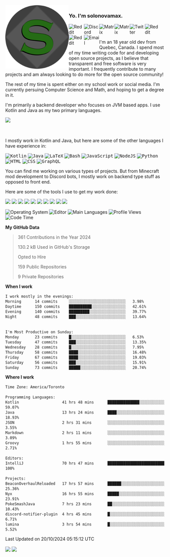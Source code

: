 <img align="left" alt="Avatar" width="200px" src="https://raw.githubusercontent.com/solonovamax/solonovamax/main/solonovamax-circle.png" />

### Yo. I'm solonovamax.

<a href="https://gitlab.com/solonovamax">
    <img align="left" alt="Reddit" width="48px" src="https://img.icons8.com/color/2x/gitlab.png">
</a>

<a href="https://discord.solonovamax.gay">
    <img align="left" alt="Discord" width="48px" src="https://img.icons8.com/color/2x/discord-logo.png">
</a>

<a href="https://matrix.to/#/@solonovamax:matrix.org?#gh-light-mode-only">
    <img align="left" alt="Matrix" width="48px" src="https://img.icons8.com/000000/material/2x/matrix-logo.png">
</a>
<a href="https://matrix.to/#/@solonovamax:matrix.org?#gh-dark-mode-only">
    <img align="left" alt="Matrix" width="48px" src="https://img.icons8.com/FFFFFF/material/2x/matrix-logo.png">
</a>

<a href="https://twitter.com/solonovamax">
    <img align="left" alt="Twitter" width="48px" src="https://img.icons8.com/color/2x/twitter.png">
</a>

<!-- <a href="https://twitch.tv/solonovamax">
    <img align="left" alt="Twitch" width="48px" src="https://img.icons8.com/color/2x/twitch.png">
</a> -->

<a href="https://reddit.com/u/solonovamax">
    <img align="left" alt="Reddit" width="48px" src="https://img.icons8.com/color/2x/reddit.png">
</a>

<a href="https://www.youtube.com/channel/UCTxCeyGu41WfEBT8mXpjHMA">
    <img align="left" alt="Reddit" width="48px" src="https://img.icons8.com/color/2x/youtube.png">
</a>

<a href="mailto:solonovamax@12oclockpoint.com">
    <img align="left" alt="Email" width="48px" src="https://img.icons8.com/fluency/2x/mail.png">
</a>

<!-- <a href="https://open.spotify.com/user/solonovamax">
    <img align="left" alt="Spotify" width="48px" src="https://img.icons8.com/color/2x/spotify.png">
</a> -->

<br/>
<br/>

I'm an 18 year old dev from Quebec, Canada.
I spend most of my time writing code for and developing open source projects, as I believe that transparent and free software is very important.
I frequently contribute to many projects and am always looking to do more for the open source community!

The rest of my time is spent either on my school work or social media. I'm currently persuing Computer Science and Math, and hoping to get a degree in it.

I'm primarily a backend developer who focuses on JVM based apps. I use Kotlin and Java as my two primary languages.


<a href="https://github.com/ryo-ma/github-profile-trophy"><img src="https://github-profile-trophy.vercel.app/?username=solonovamax&margin-w=15&row=1"/></a> 

<br/>

I mostly work in Kotlin and Java, but here are some of the other languages I have experience in:

<kbd><img height="32" alt="Kotlin" src="https://img.icons8.com/color/1x/kotlin.png"></kbd>
<kbd><img height="32" alt="Java" src="https://img.icons8.com/color/1x/java-coffee-cup-logo.png"></kbd>
<kbd><img height="32" alt="LaTeX" src="https://img.icons8.com/color/1x/latex.png"></kbd>
<kbd><img height="32" alt="Bash" src="https://img.icons8.com/color/1x/console.png"></kbd>
<kbd><img height="32" alt="JavaScript" src="https://img.icons8.com/color/1x/javascript.png"></kbd>
<kbd><img height="32" alt="NodeJS" src="https://img.icons8.com/color/1x/nodejs.png"></kbd>
<kbd><img height="32" alt="Python" src="https://img.icons8.com/color/1x/python.png"></kbd>
<kbd><img height="32" alt="HTML" src="https://img.icons8.com/color/1x/html-5.png"></kbd>
<kbd><img height="32" alt="CSS" src="https://img.icons8.com/color/1x/css3.png"></kbd>
<kbd><img height="32" alt="GraphQL" src="https://img.icons8.com/color/1x/graphql.png"></kbd>

You can find me working on various types of projects.
But from Minecraft mod development to Discord bots, I mostly work on backend type stuff as opposed to front end.

Here are some of the tools I use to get my work done:

<kbd><img height="32" src="https://img.icons8.com/color/2x/intellij-idea.png"></kbd>
<kbd><img height="32" src="https://img.icons8.com/color/2x/linux.png"></kbd>
<kbd><img height="32" src="https://img.icons8.com/fluent/2x/console.png"></kbd>
<kbd><img height="32" src="https://img.icons8.com/color/2x/open-source.png"></kbd>
<kbd><img height="32" src="https://img.icons8.com/color/2x/git.png"></kbd>
<kbd><img height="32" src="https://img.icons8.com/color/2x/docker.png"></kbd>
<kbd><img height="32" src="https://img.icons8.com/color/2x/mongodb.png"></kbd>
<kbd><img height="32" src="https://img.icons8.com/color/2x/nginx.png"></kbd>
<a href="?#gh-light-mode-only"><kbd><img height="32" src="https://img.icons8.com/metro/2x/mysql.png"></kbd></a>
<a href="?#gh-dark-mode-only"><kbd><img height="32" src="https://img.icons8.com/FFFFFF/metro/2x/mysql.png"></kbd></a>

![Operating System](https://img.shields.io/badge/OS-Arch%20Linux-informational?style=for-the-badge&logo=Arch%20Linux&logoColor=white&color=007ec6)
![Editor](https://img.shields.io/badge/Editor-IntelliJ%20Idea-informational?style=for-the-badge&logo=IntelliJ%20Idea&logoColor=white&color=007ec6)
![Main Languages](https://img.shields.io/badge/Main%20Languages-Java%20%26%20Kotlin-informational?style=for-the-badge&logo=Java&logoColor=white&color=007ec6)
![Profile Views](https://komarev.com/ghpvc/?username=solonovamax&color=blue&style=for-the-badge)
![Code Time](https://img.shields.io/endpoint?url=https://wakapi.solonovamax.gay/api/compat/shields/v1/solonovamax/interval:all_time&label=Code%20Time&style=for-the-badge&color=blue)

<!--START_SECTION:waka-->
**My GitHub Data**

> 361 Contributions in the Year 2024
> 
> 130.2 kB Used in GitHub's Storage
> 
> Opted to Hire
> 
> 159 Public Repositories
> 
> 9 Private Repositories
> 
**When I work** 

```text
I work mostly in the evenings: 
Morning      14 commits     ░░░░░░░░░░░░░░░░░░░░░░░░░   3.98% 
Daytime      150 commits    ██████████░░░░░░░░░░░░░░░   42.61% 
Evening      140 commits    █████████░░░░░░░░░░░░░░░░   39.77% 
Night        48 commits     ███░░░░░░░░░░░░░░░░░░░░░░   13.64%


I'm Most Productive on Sunday: 
Monday       23 commits     █░░░░░░░░░░░░░░░░░░░░░░░░   6.53% 
Tuesday      47 commits     ███░░░░░░░░░░░░░░░░░░░░░░   13.35% 
Wednesday    28 commits     █░░░░░░░░░░░░░░░░░░░░░░░░   7.95% 
Thursday     58 commits     ████░░░░░░░░░░░░░░░░░░░░░   16.48% 
Friday       67 commits     ████░░░░░░░░░░░░░░░░░░░░░   19.03% 
Saturday     56 commits     ███░░░░░░░░░░░░░░░░░░░░░░   15.91% 
Sunday       73 commits     █████░░░░░░░░░░░░░░░░░░░░   20.74%

```


**Where I work** 

```text
Time Zone: America/Toronto

Programming Languages: 
Kotlin                   41 hrs 48 mins      ██████████████░░░░░░░░░░░   59.07% 
Java                     13 hrs 24 mins      ████░░░░░░░░░░░░░░░░░░░░░   18.93% 
JSON                     2 hrs 31 mins       ░░░░░░░░░░░░░░░░░░░░░░░░░   3.55% 
Markdown                 2 hrs 11 mins       ░░░░░░░░░░░░░░░░░░░░░░░░░   3.09% 
Groovy                   1 hrs 55 mins       ░░░░░░░░░░░░░░░░░░░░░░░░░   2.71%

Editors: 
IntelliJ                 70 hrs 47 mins      █████████████████████████   100%

Projects: 
BeaconOverhaulReloaded   17 hrs 57 mins      ██████░░░░░░░░░░░░░░░░░░░   25.36% 
Nyx                      16 hrs 55 mins      █████░░░░░░░░░░░░░░░░░░░░   23.91% 
PokeSmashJava            7 hrs 23 mins       ██░░░░░░░░░░░░░░░░░░░░░░░   10.43% 
discord-notifier-plugin  4 hrs 45 mins       █░░░░░░░░░░░░░░░░░░░░░░░░   6.71% 
lumina                   3 hrs 54 mins       █░░░░░░░░░░░░░░░░░░░░░░░░   5.52%

```


 Last Updated on 20/10/2024 05:15:12 UTC
<!--END_SECTION:waka-->

<div style="white-space:nowrap;width:100%;position: relative;display: inline-block">
<img align="center" src="https://github-readme-stats.vercel.app/api?username=solonovamax&custom_title=solonovamax%27s%20Github%20Stats&langs_count=5&include_all_commits=true&count_private=true&show_icons=true&theme=github_dark"/>
<img align="center" src="https://github-readme-stats.vercel.app/api/wakatime?api_domain=wakapi.dev&username=solonovamax&range=last_30_days&custom_title=solonovamax%27s+Primary+Languages+%28Last+Month%29&langs_count=10&show_icons=true&theme=github_dark"/>
</div>

